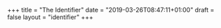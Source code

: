 +++
title = "The Identifier"
date = "2019-03-26T08:47:11+01:00"
draft = false
layout = "identifier"
+++
